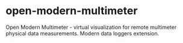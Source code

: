 # open-modern-multimeter
Open Modern Multimeter - virtual visualization for remote multimeter physical data measurements. Modern data loggers extension.
